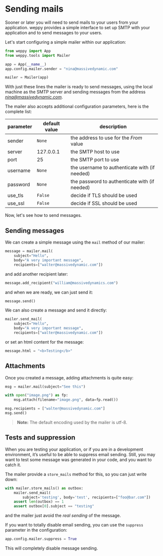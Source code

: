 Sending mails
=============

Sooner or later you will need to send mails to your users from your application. weppy provides a simple interface to set up SMTP with your application and to send messages to your users.

Let's start configuring a simple mailer within our application:

```python
from weppy import App
from weppy.tools import Mailer

app = App(__name__)
app.config.mailer.sender = "nina@massivedynamic.com"

mailer = Mailer(app)
```

With just these lines the mailer is ready to send messages, using the local machine as the SMTP server and sending messages from the address *nina@massivedynamic.com*.

The mailer also accepts additional configuration parameters, here is the complete list:

| parameter | default value | description |
| --- | --- | --- |
| sender | `None` | the address to use for the *From* value |
| server | 127.0.0.1 | the SMTP host to use |
| port | 25 | the SMTP port to use |
| username | `None` | the username to authenticate with (if needed) |
| password | `None` | the password to authenticate with (if needed) |
| use\_tls | `False` | decide if TLS should be used |
| use\_ssl | `False` | decide if SSL should be used |

Now, let's see how to send messages.

Sending messages
----------------

We can create a simple message using the `mail` method of our mailer:

```python
message = mailer.mail(
    subject="Hello", 
    body="A very important message",
    recipients=["walter@massivedynamic.com"])
```

and add another recipient later:

```python
message.add_recipient("william@massivedynamics.com")
```

and when we are ready, we can just send it:

```python
message.send()
```

We can also create a message and send it directly:

```python
mailer.send_mail(
    subject="Hello", 
    body="A very important message",
    recipients=["walter@massivedynamic.com"])
```

or set an html content for the message:

```python
message.html = "<b>Testing</b>"
```

Attachments
-----------

Once you created a message, adding attachments is quite easy:

```python
msg = mailer.mail(subject="See this")

with open("image.png") as fp:
    msg.attach(filename="image.png", data=fp.read())

msg.recipients = ["walter@massivedynamic.com"]
msg.send()
```

> **Note:** The default encoding used by the mailer is utf-8.

Tests and suppression
---------------------

When you are testing your application, or if you are in a development environment, it’s useful to be able to suppress email sending. Still, you may want to test some message was generated in your code, and you want to catch it.

The mailer provide a `store_mails` method for this, so you can just write down:

```python
with mailer.store_mails() as outbox:
    mailer.send_mail(
        subject='testing', body='test', recipients=["foo@bar.com"])
    assert len(outbox) == 1
    assert outbox[0].subject == "testing"
```

and the mailer just avoid the *real sending* of the message.

If you want to totally disable email sending, you can use the `suppress` parameter in the configuration:

```python
app.config.mailer.suppress = True
```

This will completely disable message sending.
